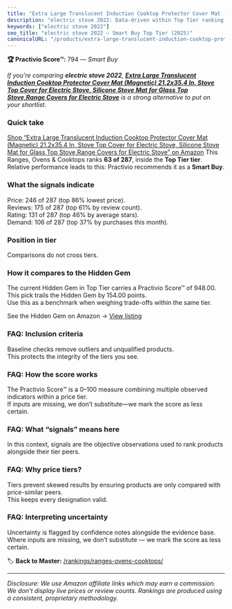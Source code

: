 ```yaml
---
title: "Extra Large Translucent Induction Cooktop Protector Cover Mat (Magnetic) 21.2x35.4 In, Stove Top Cover for Electric Stove, Silicone Stove Mat for Glass Top Stove,Range Covers for Electric Stove"
description: "electric stove 2022: Data-driven within Top Tier ranking using the Practivio Score™. Positioned by quality, value, demand, findability, momentum."
keywords: ["electric stove 2022"]
seo_title: "electric stove 2022 — Smart Buy Top Tier (2025)"
canonicalURL: "/products/extra-large-translucent-induction-cooktop-protector-cover-mat-magnetic-212x354-in-stove-top-cover-for-electric-stove-silicone-stove-mat-for-glass-top-stoverange-covers-for-electric-stove-B0F8BN1ZYK/"
---
```


**🏆 Practivio Score™:** 794 — _Smart Buy_


*If you're comparing **electric stove 2022**, **[Extra Large Translucent Induction Cooktop Protector Cover Mat (Magnetic) 21.2x35.4 In, Stove Top Cover for Electric Stove, Silicone Stove Mat for Glass Top Stove,Range Covers for Electric Stove](https://www.amazon.com/dp/B0F8BN1ZYK?tag=practivio-20)** is a strong alternative to put on your shortlist.*
### Quick take
[Shop “Extra Large Translucent Induction Cooktop Protector Cover Mat (Magnetic) 21.2x35.4 In, Stove Top Cover for Electric Stove, Silicone Stove Mat for Glass Top Stove,Range Covers for Electric Stove” on Amazon](https://www.amazon.com/dp/B0F8BN1ZYK?tag=practivio-20)
This Ranges, Ovens & Cooktops ranks **63 of 287**, inside the **Top Tier tier**.  
Relative performance leads to this: Practivio recommends it as a **Smart Buy**.

### What the signals indicate
Price: 246 of 287 (top 86% lowest price).  
Reviews: 175 of 287 (top 61% by review count).  
Rating: 131 of 287 (top 46% by average stars).  
Demand: 106 of 287 (top 37% by purchases this month).

### Position in tier
Comparisons do not cross tiers.

### How it compares to the Hidden Gem
The current Hidden Gem in Top Tier carries a Practivio Score™ of 948.00.  
This pick trails the Hidden Gem by 154.00 points.  
Use this as a benchmark when weighing trade-offs within the same tier.  

See the Hidden Gem on Amazon → [View listing](https://www.amazon.com/dp/B0002YTM0I?tag=practivio-20)

### FAQ: Inclusion criteria
Baseline checks remove outliers and unqualified products.  
This protects the integrity of the tiers you see.

### FAQ: How the score works
The Practivio Score™ is a 0–100 measure combining multiple observed indicators within a price tier.  
If inputs are missing, we don’t substitute—we mark the score as less certain.

### FAQ: What “signals” means here
In this context, signals are the objective observations used to rank products alongside their tier peers.

### FAQ: Why price tiers?
Tiers prevent skewed results by ensuring products are only compared with price-similar peers.  
This keeps every designation valid.

### FAQ: Interpreting uncertainty
Uncertainty is flagged by confidence notes alongside the evidence base.  
Where inputs are missing, we don’t substitute — we mark the score as less certain.


🏷️ **Back to Master:** [/rankings/ranges-ovens-cooktops/](/rankings/ranges-ovens-cooktops/)

---
_Disclosure: We use Amazon affiliate links which may earn a commission. We don’t display live prices or review counts. Rankings are produced using a consistent, proprietary methodology._
